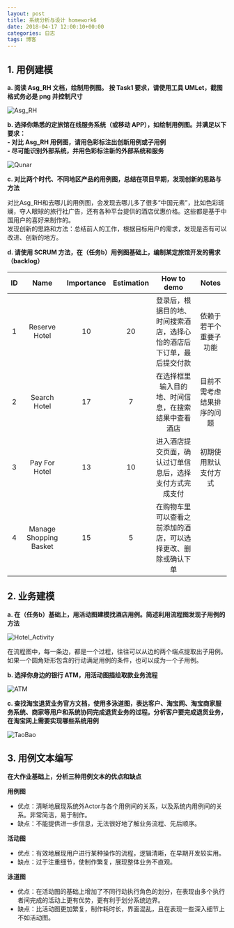```yaml
---  
layout: post  
title: 系统分析与设计 homework6  
date: 2018-04-17 12:00:10+00:00  
categories: 日志  
tags: 博客  
---  
```

  
## 1. 用例建模  
**a. 阅读 Asg_RH 文档，绘制用例图。 按 Task1 要求，请使用工具 UMLet，截图格式务必是 png 并控制尺寸**  
  
![Asg_RH][1]  
  
**b. 选择你熟悉的定旅馆在线服务系统（或移动 APP），如绘制用例图。并满足以下要求：**  
**- 对比 Asg_RH 用例图，请用色彩标注出创新用例或子用例**  
**- 尽可能识别外部系统，并用色彩标注新的外部系统和服务**  
  
![Qunar][2]  
  
**c. 对比两个时代、不同地区产品的用例图，总结在项目早期，发现创新的思路与方法**  
  
对比Asg_RH和去哪儿的用例图，会发现去哪儿多了很多“中国元素”，比如色彩斑斓，夺人眼球的旅行社广告，还有各种平台提供的酒店优惠价格。这些都是基于中国用户的喜好来制作的。  
发现创新的思路和方法：总结前人的工作，根据目标用户的需求，发现是否有可以改进、创新的地方。  
  
**d. 请使用 SCRUM 方法，在（任务b）用例图基础上，编制某定旅馆开发的需求 （backlog）**  
  
|ID|Name|Importance|Estimation|How to demo|Notes|  
|:--:|:--:|:--:|:--:|:--:|:--:|  
|1|Reserve Hotel|10|20|登录后，根据目的地、时间搜索酒店，选择心怡的酒店后下订单，最后提交付款|依赖于若干个重要子功能|  
|2|Search Hotel|17|7|在选择框里输入目的地、时间信息，在搜索结果中查看酒店|目前不需考虑结果排序的问题|  
|3|Pay For Hotel|13|10|进入酒店提交页面，确认过订单信息后，选择支付方式完成支付|初期使用默认支付方式|  
|4|Manage Shopping Basket|15|5|在购物车里可以查看之前添加的酒店，可以选择更改、删除或确认下单||  
  
## 2. 业务建模  
  
**a. 在（任务b）基础上，用活动图建模找酒店用例。简述利用流程图发现子用例的方法**  
  
![Hotel_Activity][3]  
  
在流程图中，每一条边，都是一个过程，往往可以从边的两个端点提取出子用例。如果一个圆角矩形包含的行动满足用例的条件，也可以成为一个子用例。  
  
**b. 选择你身边的银行 ATM，用活动图描绘取款业务流程**  
  
![ATM][4]  
  
**c. 查找淘宝退货业务官方文档，使用多泳道图，表达客户、淘宝网、淘宝商家服务系统、商家等用户和系统协同完成退货业务的过程。分析客户要完成退货业务，在淘宝网上需要实现哪些系统用例**  
  
![TaoBao][5]  
  
## 3. 用例文本编写  
  
**在大作业基础上，分析三种用例文本的优点和缺点**  
  
**用例图**  
  
- 优点：清晰地展现系统外Actor与各个用例间的关系，以及系统内用例间的关系。非常简洁，易于制作。  
- 缺点：不能提供进一步信息，无法很好地了解业务流程、先后顺序。  
  
**活动图**  
  
- 优点：有效地展现用户进行某种操作的流程，逻辑清晰，在早期开发较实用。  
- 缺点：过于注重细节，使制作繁复，展现整体业务不直观。  
  
**泳道图**  
  
- 优点：在活动图的基础上增加了不同行动执行角色的划分，在表现由多个执行者间完成的活动上更有优势，更有利于划分系统边界。  
- 缺点：比活动图更加繁复，制作耗时长，界面混乱，且在表现一些深入细节上不如活动图。  
  
  
  
  
[1]: ../img/0417_1.png  
[2]: ../img/0417_2.png  
[3]: ../img/0417_3.png  
[4]: ../img/0417_4.png  
[5]: ../img/0417_5.png  
